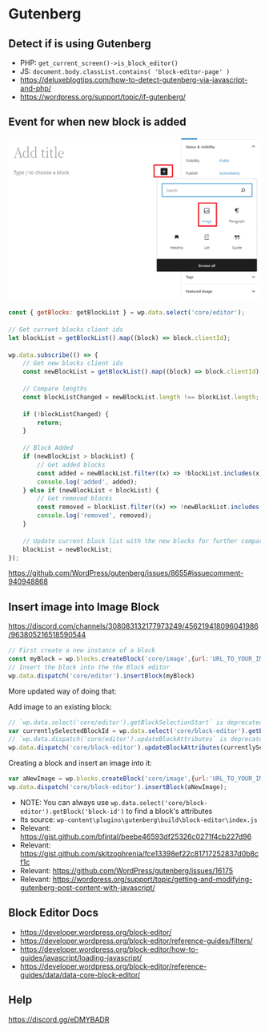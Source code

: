 # Gutenberg

## Detect if is using Gutenberg

- PHP: `get_current_screen()->is_block_editor()`
- JS: `document.body.classList.contains( 'block-editor-page' )`
- https://deluxeblogtips.com/how-to-detect-gutenberg-via-javascript-and-php/
- https://wordpress.org/support/topic/if-gutenberg/

## Event for when new block is added

![](/Illustrations/Gutenberg_add_block.PNG)

```js
const { getBlocks: getBlockList } = wp.data.select('core/editor');

// Get current blocks client ids
let blockList = getBlockList().map((block) => block.clientId);

wp.data.subscribe(() => {
	// Get new blocks client ids
	const newBlockList = getBlockList().map((block) => block.clientId);

	// Compare lengths
	const blockListChanged = newBlockList.length !== blockList.length;

	if (!blockListChanged) {
		return;
	}

	// Block Added
	if (newBlockList > blockList) {
		// Get added blocks
		const added = newBlockList.filter((x) => !blockList.includes(x));
		console.log('added', added);
	} else if (newBlockList < blockList) {
		// Get removed blocks
		const removed = blockList.filter((x) => !newBlockList.includes(x));
		console.log('removed', removed);
	}

	// Update current block list with the new blocks for further comparison
	blockList = newBlockList;
});
```

https://github.com/WordPress/gutenberg/issues/8655#issuecomment-940948868

## Insert image into Image Block

https://discord.com/channels/308083132177973249/456219418096041986/963805216518590544

```js
// First create a new instance of a block
const myBlock = wp.blocks.createBlock('core/image',{url:'URL_TO_YOUR_IMAGE'});
// Insert the block into the the Block editor
wp.data.dispatch('core/editor').insertBlock(myBlock)
```

More updated way of doing that:

Add image to an existing block:
```js
// `wp.data.select('core/editor').getBlockSelectionStart` is deprecated since version 5.3
var currentlySelectedBlockId = wp.data.select('core/block-editor').getBlockSelectionStart();
// `wp.data.dispatch('core/editor').updateBlockAttributes` is deprecated since version 5.3
wp.data.dispatch('core/block-editor').updateBlockAttributes(currentlySelectedBlockId, {url:'URL_TO_YOUR_IMAGE'});
```

Creating a block and insert an image into it:
```js
var aNewImage = wp.blocks.createBlock('core/image',{url:'URL_TO_YOUR_IMAGE'});
wp.data.dispatch('core/block-editor').insertBlock(aNewImage);
```

- NOTE: You can always use `wp.data.select('core/block-editor').getBlock('block-id')` to find a block's attributes
- Its source: `wp-content\plugins\gutenberg\build\block-editor\index.js`
- Relevant: https://gist.github.com/bfintal/beebe46593df25326c0271f4cb227d96
- Relevant: https://gist.github.com/skitzophrenia/fce13398ef22c81717252837d0b8cf1c
- Relevant: https://github.com/WordPress/gutenberg/issues/16175
- Relevant: https://wordpress.org/support/topic/getting-and-modifying-gutenberg-post-content-with-javascript/

## Block Editor Docs

- https://developer.wordpress.org/block-editor/
- https://developer.wordpress.org/block-editor/reference-guides/filters/
- https://developer.wordpress.org/block-editor/how-to-guides/javascript/loading-javascript/
- https://developer.wordpress.org/block-editor/reference-guides/data/data-core-block-editor/

## Help

https://discord.gg/eDMYBADR
